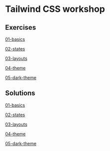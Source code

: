 # Tailwind CSS workshop

## Exercises

<a href="/src/exercises/01-basics/">01-basics</a>

<a href="/src/exercises/02-states/">02-states</a>

<a href="/src/exercises/03-layouts/">03-layouts</a>

<a href="/src/exercises/04-theme/">04-theme</a>

<a href="/src/exercises/05-dark-theme/">05-dark-theme</a>

## Solutions

<a href="/src/solutions/01-basics/">01-basics</a>

<a href="/src/solutions/02-states/">02-states</a>

<a href="/src/solutions/03-layouts/">03-layouts</a>

<a href="/src/solutions/04-theme/">04-theme</a>

<a href="/src/solutions/05-dark-theme/">05-dark-theme</a>
